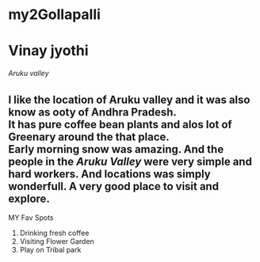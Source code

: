 # my2Gollapalli
# Vinay jyothi
###### Aruku valley
 I like the location of Aruku valley and it was also know as ooty of Andhra Pradesh.<br>It has **pure coffee bean plants** and alos lot of Greenary around the that place.<br> Early morning snow was amazing.
 And the people in the ***Aruku Valley*** were very simple and hard workers. And locations was simply wonderfull. A very good place to visit and explore.
 ---
 MY Fav Spots
 1. Drinking fresh coffee 
 2. Visiting Flower Garden
 3. Play on Tribal park